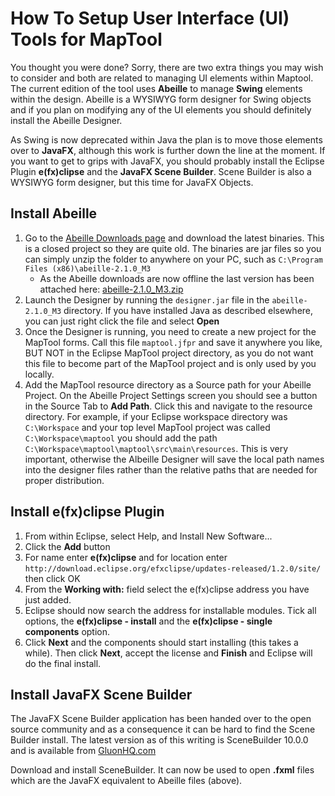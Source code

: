 How To Setup User Interface (UI) Tools for MapTool
==================================================

You thought you were done? Sorry, there are two extra things you may wish to consider and both are related to managing UI elements within Maptool. The current edition of the tool uses **Abeille** to manage **Swing** elements within the design. Abeille is a WYSIWYG form designer for Swing objects and if you plan on modifying any of the UI elements you should definitely install the Abeille Designer.

As Swing is now deprecated within Java the plan is to move those elements over to **JavaFX**, although this work is further down the line at the moment. If you want to get to grips with JavaFX, you should probably install the Eclipse Plugin **e(fx)clipse** and the **JavaFX Scene Builder**. Scene Builder is also a WYSIWYG form designer, but this time for JavaFX Objects.

Install Abeille
----------------

1. Go to the [Abeille Downloads page](https://java.net/projects/abeille/downloads/directory/Abeille%20Form%20Designer%202.1.0%20M3) and download the latest binaries. This is a closed project so they are quite old. The binaries are jar files so you can simply unzip the folder to anywhere on your PC, such as `C:\Program Files (x86)\abeille-2.1.0_M3`
    * As the Abeille downloads are now offline the last version has been attached here: [abeille-2.1.0_M3.zip](https://github.com/RPTools/maptool/files/6554805/abeille-2.1.0_M3.zip)
2. Launch the Designer by running the `designer.jar` file in the `abeille-2.1.0_M3` directory. If you have installed Java as described elsewhere, you can just right click the file and select **Open**
3. Once the Designer is running, you need to create a new project for the MapTool forms. Call this file `maptool.jfpr` and save it anywhere you like, BUT NOT in the Eclipse MapTool project directory, as you do not want this file to become part of the MapTool project and is only used by you locally.
4. Add the MapTool resource directory as a Source path for your Abeille Project. On the Abeille Project Settings screen you should see a button in the Source Tab to **Add Path**. Click this and navigate to the resource directory. For example, if your Eclipse workspace directory was `C:\Workspace` and your top level MapTool project was called `C:\Workspace\maptool` you should add the path `C:\Workspace\maptool\maptool\src\main\resources`. This is very important, otherwise the Albeille Designer will save the local path names into the designer files rather than the relative paths that are needed for proper distribution.

Install e(fx)clipse Plugin
--------------------------

1. From within Eclipse, select Help, and Install New Software...
2. Click the **Add** button
3. For name enter **e(fx)clipse** and for location enter `http://download.eclipse.org/efxclipse/updates-released/1.2.0/site/` then click OK
4. From the **Working with:** field select the e(fx)clipse address you have just added.
5. Eclipse should now search the address for installable modules. Tick all options, the **e(fx)clipse - install** and the **e(fx)clipse - single components** option.
6. Click **Next** and the components should start installing (this takes a while). Then click **Next**, accept the license and **Finish** and Eclipse will do the final install.

Install JavaFX Scene Builder
----------------------------

The JavaFX Scene Builder application has been handed over to the open source community and as a consequence it can be hard to find the Scene Builder install. The latest version as of this writing is SceneBuilder 10.0.0 and is available from [GluonHQ.com](https://gluonhq.com/products/scene-builder/)

Download and install SceneBuilder.  It can now be used to open **.fxml** files which are the JavaFX equivalent to Abeille files (above).
